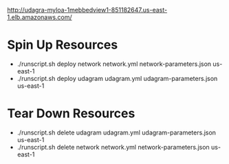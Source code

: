 http://udagra-myloa-1mebbedview1-851182647.us-east-1.elb.amazonaws.com/

# Spin Up Resources
- ./runscript.sh deploy network network.yml network-parameters.json us-east-1
- ./runscript.sh deploy udagram udagram.yml udagram-parameters.json us-east-1


# Tear Down Resources
- ./runscript.sh delete udagram udagram.yml udagram-parameters.json us-east-1
- ./runscript.sh delete network network.yml network-parameters.json us-east-1